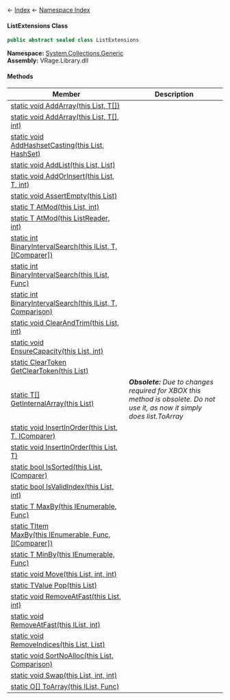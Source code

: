 ← [Index](Api-Index) ← [Namespace Index](Namespace-Index)

#### ListExtensions Class

```csharp
public abstract sealed class ListExtensions
```

**Namespace:** [System.Collections.Generic](System.Collections.Generic)  
**Assembly:** VRage.Library.dll

#### Methods

|Member|Description|
|---|---|
|[static void AddArray(this List, T[])](System.Collections.Generic.ListExtensions.AddArray)||
|[static void AddArray(this List, T[], int)](System.Collections.Generic.ListExtensions.AddArray)||
|[static void AddHashsetCasting(this List, HashSet)](System.Collections.Generic.ListExtensions.AddHashsetCasting)||
|[static void AddList(this List, List)](System.Collections.Generic.ListExtensions.AddList)||
|[static void AddOrInsert(this List, T, int)](System.Collections.Generic.ListExtensions.AddOrInsert)||
|[static void AssertEmpty(this List)](System.Collections.Generic.ListExtensions.AssertEmpty)||
|[static T AtMod(this List, int)](System.Collections.Generic.ListExtensions.AtMod)||
|[static T AtMod(this ListReader, int)](System.Collections.Generic.ListExtensions.AtMod)||
|[static int BinaryIntervalSearch(this IList, T, [IComparer])](System.Collections.Generic.ListExtensions.BinaryIntervalSearch)||
|[static int BinaryIntervalSearch(this IList, Func)](System.Collections.Generic.ListExtensions.BinaryIntervalSearch)||
|[static int BinaryIntervalSearch(this IList, T, Comparison)](System.Collections.Generic.ListExtensions.BinaryIntervalSearch)||
|[static void ClearAndTrim(this List, int)](System.Collections.Generic.ListExtensions.ClearAndTrim)||
|[static void EnsureCapacity(this List, int)](System.Collections.Generic.ListExtensions.EnsureCapacity)||
|[static ClearToken GetClearToken(this List)](System.Collections.Generic.ListExtensions.GetClearToken)||
|[static T[] GetInternalArray(this List)](System.Collections.Generic.ListExtensions.GetInternalArray)|_**Obsolete:** Due to changes required for XBOX this method is obsolete. Do not use it, as now it simply does list.ToArray_|
|[static void InsertInOrder(this List, T, IComparer)](System.Collections.Generic.ListExtensions.InsertInOrder)||
|[static void InsertInOrder(this List, T)](System.Collections.Generic.ListExtensions.InsertInOrder)||
|[static bool IsSorted(this List, IComparer)](System.Collections.Generic.ListExtensions.IsSorted)||
|[static bool IsValidIndex(this List, int)](System.Collections.Generic.ListExtensions.IsValidIndex)||
|[static T MaxBy(this IEnumerable, Func)](System.Collections.Generic.ListExtensions.MaxBy)||
|[static TItem MaxBy(this IEnumerable, Func, [IComparer])](System.Collections.Generic.ListExtensions.MaxBy)||
|[static T MinBy(this IEnumerable, Func)](System.Collections.Generic.ListExtensions.MinBy)||
|[static void Move(this List, int, int)](System.Collections.Generic.ListExtensions.Move)||
|[static TValue Pop(this List)](System.Collections.Generic.ListExtensions.Pop)||
|[static void RemoveAtFast(this List, int)](System.Collections.Generic.ListExtensions.RemoveAtFast)||
|[static void RemoveAtFast(this IList, int)](System.Collections.Generic.ListExtensions.RemoveAtFast)||
|[static void RemoveIndices(this List, List)](System.Collections.Generic.ListExtensions.RemoveIndices)||
|[static void SortNoAlloc(this List, Comparison)](System.Collections.Generic.ListExtensions.SortNoAlloc)||
|[static void Swap(this List, int, int)](System.Collections.Generic.ListExtensions.Swap)||
|[static O[] ToArray(this IList, Func)](System.Collections.Generic.ListExtensions.ToArray)||


